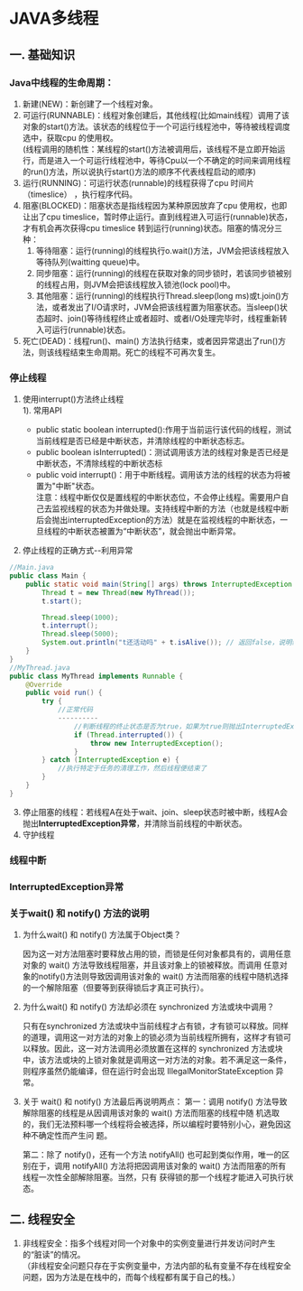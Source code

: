 # JAVA多线程

## 一.	基础知识

### Java中线程的生命周期：

1. 新建(NEW)：新创建了一个线程对象。
2. 可运行(RUNNABLE)：线程对象创建后，其他线程(比如main线程）调用了该对象的start()方法。该状态的线程位于一个可运行线程池中，等待被线程调度选中，获取cpu 的使用权。    
    (线程调用的随机性：某线程的start()方法被调用后，该线程不是立即开始运行，而是进入一个可运行线程池中，等待Cpu以一个不确定的时间来调用线程的run()方法，所以说执行start()方法的顺序不代表线程启动的顺序)	
3. 运行(RUNNING)：可运行状态(runnable)的线程获得了cpu 时间片（timeslice） ，执行程序代码。
4. 阻塞(BLOCKED)：阻塞状态是指线程因为某种原因放弃了cpu 使用权，也即让出了cpu timeslice，暂时停止运行。直到线程进入可运行(runnable)状态，才有机会再次获得cpu timeslice 转到运行(running)状态。阻塞的情况分三种：   
    1.  等待阻塞：运行(running)的线程执行o.wait()方法，JVM会把该线程放入等待队列(waitting queue)中。    
    2. 同步阻塞：运行(running)的线程在获取对象的同步锁时，若该同步锁被别的线程占用，则JVM会把该线程放入锁池(lock pool)中。    
    3. 其他阻塞：运行(running)的线程执行Thread.sleep(long ms)或t.join()方法，或者发出了I/O请求时，JVM会把该线程置为阻塞状态。当sleep()状态超时、join()等待线程终止或者超时、或者I/O处理完毕时，线程重新转入可运行(runnable)状态。
5. 死亡(DEAD)：线程run()、main() 方法执行结束，或者因异常退出了run()方法，则该线程结束生命周期。死亡的线程不可再次复生。    


### 停止线程

1. 使用interrupt()方法终止线程   
   1).	常用API
   - public static boolean interrupted():作用于当前运行该代码的线程，测试当前线程是否已经是中断状态，并清除线程的中断状态标志。
   - public boolean isInterrupted()：测试调用该方法的线程对象是否已经是中断状态，不清除线程的中断状态标
   - public void interrupt()：用于中断线程。调用该方法的线程的状态为将被置为"中断"状态。    
     注意：线程中断仅仅是置线程的中断状态位，不会停止线程。需要用户自己去监视线程的状态为并做处理。支持线程中断的方法（也就是线程中断后会抛出interruptedException的方法）就是在监视线程的中断状态，一旦线程的中断状态被置为“中断状态”，就会抛出中断异常。

2. 停止线程的正确方式--利用异常

```java
//Main.java
public class Main {    
    public static void main(String[] args) throws InterruptedException {
        Thread t = new Thread(new MyThread());
        t.start();

        Thread.sleep(1000);
        t.interrupt();
        Thread.sleep(5000);
        System.out.println("t还活动吗" + t.isAlive()); // 返回false，说明线程t已结束
    }    
}
//MyThread.java
public class MyThread implements Runnable {
    @Override
    public void run() {
        try {
            //正常代码
            ----------
                //判断线程的终止状态是否为true，如果为true则抛出InterruptedException异常，跳出正在执行的代码
                if (Thread.interrupted()) {
                    throw new InterruptedException();
                }
        } catch (InterruptedException e) {
            //执行特定于任务的清理工作，然后线程便结束了
        }
    }
}    
```

3. 停止阻塞的线程：若线程A在处于wait、join、sleep状态时被中断，线程A会抛出**InterruptedException异常**，并清除当前线程的中断状态。    
4. 守护线程
         

### 线程中断

###  InterruptedException异常

### 关于wait() 和 notify() 方法的说明

1. 为什么wait() 和 notify() 方法属于Object类？

   因为这一对方法阻塞时要释放占用的锁，而锁是任何对象都具有的，调用任意对象的 wait() 方法导致线程阻塞，并且该对象上的锁被释放。而调用 任意对象的notify()方法则导致因调用该对象的 wait() 方法而阻塞的线程中随机选择的一个解除阻塞（但要等到获得锁后才真正可执行）。

2. 为什么wait() 和 notify() 方法却必须在 synchronized 方法或块中调用？

   只有在synchronized 方法或块中当前线程才占有锁，才有锁可以释放。同样的道理，调用这一对方法的对象上的锁必须为当前线程所拥有，这样才有锁可以释放。因此，这一对方法调用必须放置在这样的 synchronized 方法或块中，该方法或块的上锁对象就是调用这一对方法的对象。若不满足这一条件，则程序虽然仍能编译，但在运行时会出现 IllegalMonitorStateException 异常。

3. 关于 wait() 和 notify() 方法最后再说明两点：
     第一：调用 notify() 方法导致解除阻塞的线程是从因调用该对象的 wait() 方法而阻塞的线程中随
     机选取的，我们无法预料哪一个线程将会被选择，所以编程时要特别小心，避免因这种不确定性而产生问
     题。

     第二：除了 notify()，还有一个方法 notifyAll() 也可起到类似作用，唯一的区别在于，调用
     notifyAll() 方法将把因调用该对象的 wait() 方法而阻塞的所有线程一次性全部解除阻塞。当然，只有
     获得锁的那一个线程才能进入可执行状态。




## 二.	线程安全

1. 非线程安全：指多个线程对同一个对象中的实例变量进行并发访问时产生的“脏读”的情况。    
   （非线程安全问题只存在于实例变量中，方法内部的私有变量不存在线程安全问题，因为方法是在栈中的，而每个线程都有属于自己的栈。）

   
